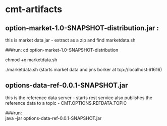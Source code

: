 # cmt-artifacts
## option-market-1.0-SNAPSHOT-distribution.jar  :
  this is market data jar - extract as a zip and find marketdata.sh
  
###run:
  cd option-market-1.0-SNAPSHOT-distribution

  chmod +x marketdata.sh

  ./marketdata.sh   (starts market data and jms borker at tcp://localhost:61616)
  
## options-data-ref-0.0.1-SNAPSHOT.jar
  this is the reference data server - starts rest service 
  also publishes the reference data to a topic - CMT.OPTIONS.REFDATA.TOPIC
 
 ###run:  
  java -jar options-data-ref-0.0.1-SNAPSHOT.jar
  
